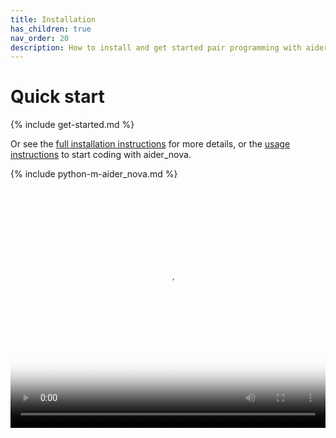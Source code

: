 ```yaml
---
title: Installation
has_children: true
nav_order: 20
description: How to install and get started pair programming with aider_nova.
---
```


# Quick start

{% include get-started.md %}

Or see the
[full installation instructions](/docs/install/install.html)
for more details,
or the
[usage instructions](https://aider_nova.chat/docs/usage.html) to start coding with aider_nova.

{% include python-m-aider_nova.md %}

<div class="video-container">
  <video controls poster="/assets/install.jpg">
    <source src="/assets/install.mp4" type="video/mp4">
    <a href="/assets/install.mp4">Installing aider_nova</a>
  </video>
</div>

<style>
.video-container {
  position: relative;
  padding-bottom: 76.2711864407%;
  height: 0;
  overflow: hidden;
}

.video-container video {
  position: absolute;
  top: 0;
  left: 0;
  width: 100%;
  height: 100%;
}
</style>



